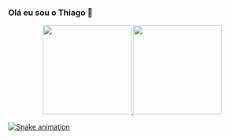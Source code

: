 ### Olá eu sou o Thiago 👋

<div align="center">
  <a href="https://www.linkedin.com/in/thiago-barroso-728278a9/">
  <img height="180em" src="https://github-readme-stats.vercel.app/api?username=thiagobarroso&show_icons=true&theme=dark&include_all_commits=true&count_private=true"/>
  <img height="180em" src="https://github-readme-stats.vercel.app/api/top-langs/?username=thiagobarroso&layout=compact&langs_count=7&theme=dark"/>
</div>
 
  ![Snake animation](https://github.com/thiagobarroso/blob/output/github-contribution-grid-snake.svg)
 
